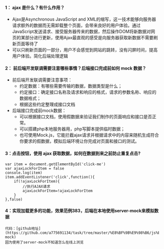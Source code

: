 #### 1： ajax 是什么？有什么作用？
- Ajax是Asynchronous JavaScript and XML的缩写，这一技术能够向服务器请求额外的数据而无需卸载整个页面，会带来良好的用户体验。通过JavaScript发送请求、接受服务器传来的数据，然后操作DOM将新数据对网页的某部分进行更新，使用Ajax最直观的感受是向服务器获取新数据不需要刷新页面等待了
- 可以只刷新页面的一部分，用户不会感觉到网站的跳转，没有闪屏时间，提高用户体验。简化后端处理逻辑

#### 2： 前后端开发联调需要注意哪些事情？后端接口完成前如何 mock 数据？
- 前后端开发联调需要注意事项：
    - 约定数据：有哪些需要传输的数据，数据类型是什么；
    - 约定接口：确定接口名称及请求和响应的格式，请求的参数名称、响应的数据格式；
    - 根据这些约定整理成接口文档
- 后端接口完成前mock数据：
    - 可以根据接口文档，使用假数据来验证我们制作的页面响应和接口是否正常。
    - 可以搭建php本地服务器用，php写脚本提供临时数据；
    - 也可使用Mock.js，它能拦截ajax请求并根据请求中的内容来随机生成符合你要求的假数据，模拟后端环境让你完成对页面和接口的测试。



#### 3：点击按钮，使用 ajax 获取数据，如何在数据到来之前防止重复点击?
```
var item = document.getElementById('click-me')
var ajaxLockForItem = false
console.log(item)
item.addEventListener('click',function(){
    if(!ajaxLockForItem){
        //执行AJAX请求
        ajaxLockForItem=!ajaxLockForItem
    }
},false)
```


#### 4：实现加载更多的功能，效果范例383，后端在本地使用server-mock来模拟数据
```
代码：[github地址](https://github.com/a775691134/task/tree/master/%E8%BF%9B%E9%98%B6/js%E8%BF%9B%E9%98%B6/server-mock)
因为使用了server-mock不知道怎么在线上浏览
```

